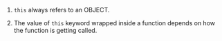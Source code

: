 1. `this` always refers to an OBJECT.

2. The value of `this` keyword wrapped inside a function depends on how the function is getting called.